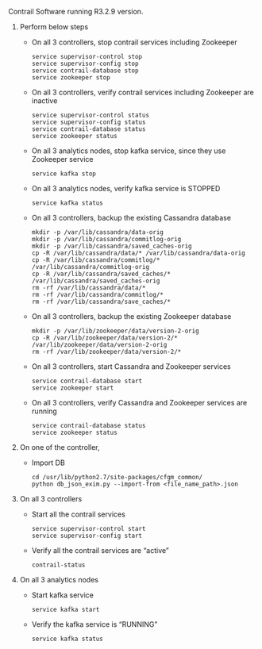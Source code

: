Contrail Software running R3.2.9 version.

1. Perform below steps 

    -   On all 3 controllers, stop contrail services including Zookeeper

        ```
        service supervisor-control stop
        service supervisor-config stop
        service contrail-database stop
        service zookeeper stop
        ```
    -   On all 3 controllers, verify contrail services including Zookeeper are inactive
        ```
        service supervisor-control status
        service supervisor-config status
        service contrail-database status
        service zookeeper status
        ```

    -   On all 3 analytics nodes, stop kafka service, since they use Zookeeper service 
        ```
        service kafka stop
        ```
    -   On all 3 analytics nodes, verify kafka service is STOPPED 
        ```
        service kafka status
        ```

    -   On all 3 controllers, backup the existing Cassandra database
        ```
        mkdir -p /var/lib/cassandra/data-orig
        mkdir -p /var/lib/cassandra/commitlog-orig
        mkdir -p /var/lib/cassandra/saved_caches-orig
        cp -R /var/lib/cassandra/data/* /var/lib/cassandra/data-orig
        cp -R /var/lib/cassandra/commitlog/* /var/lib/cassandra/commitlog-orig
        cp -R /var/lib/cassandra/saved_caches/* /var/lib/cassandra/saved_caches-orig
        rm -rf /var/lib/cassandra/data/*
        rm -rf /var/lib/cassandra/commitlog/*
        rm -rf /var/lib/cassandra/save_caches/*       
        ```
    -   On all 3 controllers, backup the existing Zookeeper database
        ```
        mkdir -p /var/lib/zookeeper/data/version-2-orig
        cp -R /var/lib/zookeeper/data/version-2/* /var/lib/zookeeper/data/version-2-orig
        rm -rf /var/lib/zookeeper/data/version-2/*
        ```
    -   On all 3 controllers, start Cassandra and Zookeeper services
        ```
        service contrail-database start
        service zookeeper start
        ```
    -   On all 3 controllers, verify Cassandra and Zookeeper services are running
        ```
        service contrail-database status
        service zookeeper status
        ```
2. On one of the controller, 

    -   Import DB
        ```
        cd /usr/lib/python2.7/site-packages/cfgm_common/
        python db_json_exim.py --import-from <file_name_path>.json
        ```
3. On all 3 controllers

    -   Start all the contrail services
        ```
        service supervisor-control start
        service supervisor-config start
        ```
    -   Verify all the contrail services are “active”
        ```
        contrail-status
        ```
4. On all 3 analytics nodes

    -   Start kafka service
        ```
        service kafka start
        ```
    -   Verify the kafka service is “RUNNING”
        ```
        service kafka status
        ```
